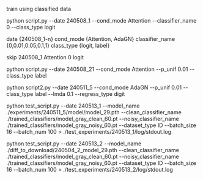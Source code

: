 train using classified data

python script.py --date 240508_1 --cond_mode Attention --classifier_name 0 --class_type logit

date {240508_1-n}
cond_mode {Attention, AdaGN}
classifier_name {0,0.01,0.05,0.1,1}
class_type {logit, label}

skip 240508_1 Attention 0 logit

python script.py --date 240508_21 --cond_mode Attention --p_unif 0.01 --class_type label

python script2.py --date 240511_5 --cond_mode AdaGN --p_unif 0.01 --class_type label --lmda 0.1 --regress_type digit

python test_script.py --date 240513_1 --model_name ./experiments/240511_5/model/model_29.pth --clean_classifier_name ./trained_classifiers/model_gray_clean_60.pt --noisy_classifier_name ./trained_classifiers/model_gray_noisy_60.pt --dataset_type ID --batch_size 16 --batch_num 100 > ./test_experiments/240513_1/log/stdout.log

python test_script.py --date 240513_2 --model_name ./diff_to_download/240504_2_model_29.pth --clean_classifier_name ./trained_classifiers/model_gray_clean_60.pt --noisy_classifier_name ./trained_classifiers/model_gray_noisy_60.pt --dataset_type ID --batch_size 16 --batch_num 100 > ./test_experiments/240513_2/log/stdout.log